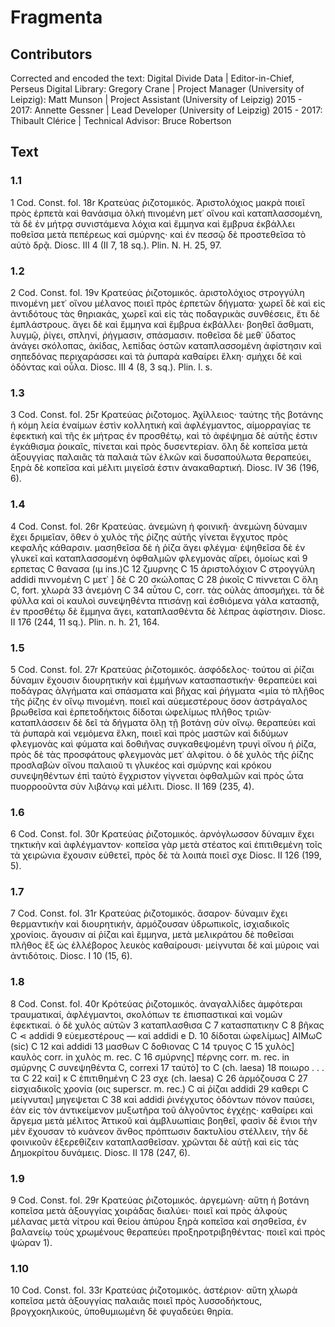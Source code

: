 # Fragmenta  

## Contributors  
Corrected and encoded the text: Digital Divide Data | Editor-in-Chief, Perseus Digital Library: Gregory Crane | Project Manager (University of Leipzig): Matt Munson | Project Assistant (University of Leipzig) 2015 - 2017: Annette Gessner | Lead Developer (University of Leipzig) 2015 - 2017: Thibault Clérice | Technical Advisor: Bruce Robertson  

## Text  
### 1.1  
1 Cod. Const. fol. 18r Κρατεύας ῥιζοτομικός. Ἀριστολόχιος μακρὰ ποιεῖ πρὸς ἑρπετὰ καὶ θανάσιμα ὁλκὴ πινομένη μετ᾿ οἴνου καὶ καταπλασσομένη, τὰ δὲ ἐν μήτρᾳ συνιστάμενα λόχια καὶ ἔμμηνα καὶ ἔμβρυα ἐκβάλλει ποθεῖσα μετὰ πεπέρεως καὶ σμύρνης· καὶ ἐν πεσσῷ δὲ προστεθεῖσα τὸ αὐτὸ δρᾷ. Diosc. III 4 (II 7, 18 sq.). Plin. N. H. 25, 97.  
### 1.2  
2 Cod. Const. fol. 19v Κρατεύας ῥιζοτομικός. ἀριστολόχιος στρογγύλη πινομένη μετ᾿ οἴνου μέλανος ποιεῖ πρὸς ἑρπετῶν δήγματα· χωρεῖ δὲ καὶ εἰς ἀντιδότους τὰς θηριακάς, χωρεῖ καὶ εἰς τὰς ποδαγρικὰς συνθέσεις, ἔτι δὲ ἐμπλάστρους. ἄγει δὲ καὶ ἔμμηνα καὶ ἔμβρυα ἐκβάλλει· βοηθεῖ ἄσθματι, λυγμῷ, ῥίγει, σπληνί, ῥήγμασιν, σπάσμασιν. ποθεῖσα δὲ μεθ᾿ ὕδατος ἀνάγει σκόλοπας, ἀκίδας, λεπίδας ὀστῶν καταπλασσομένη ἀφίστησιν καὶ σηπεδόνας περιχαράσσει καὶ τὰ ῥυπαρὰ καθαίρει ἕλκη· σμήχει δὲ καὶ ὀδόντας καὶ οὖλα. Diosc. III 4 (8, 3 sq.). Plin. l. s.  
### 1.3  
3 Cod. Const. fol. 25r Κρατεύας ῥιζοτομος. Ἀχίλλειος· ταύτης τῆς βοτάνης ἡ κόμη λεία ἐναίμων ἐστὶν κολλητικὴ καὶ ἀφλέγμαντος, αἱμορραγίας τε ἐφεκτικὴ καὶ τῆς ἐκ μήτρας ἐν προσθέτῳ, καὶ τὸ ἀφέψημα δὲ αὐτῆς ἐστιν ἐγκάθισμα ῥοικαῖς, πίνεται καὶ πρὸς δυσεντερίαν. ὅλη δὲ κοπεῖσα μετὰ ἀξουγγίας παλαιᾶς τὰ παλαιὰ τῶν ἑλκῶν καὶ δυσαπούλωτα θεραπεύει, ξηρὰ δὲ κοπεῖσα καὶ μέλιτι μιγεῖσά ἐστιν ἀνακαθαρτική. Diosc. IV 36 (196, 6).  
### 1.4  
4 Cod. Const. fol. 26r Κρατεύας. ἀνεμώνη ἡ φοινικῆ· ἀνεμώνη δύναμιν ἔχει δριμεῖαν, ὅθεν ὁ χυλὸς τῆς ῥίζης αὐτῆς γίνεται ἔγχυτος πρὸς κεφαλῆς κάθαρσιν. μασηθεῖσα δὲ ἡ ῥίζα ἄγει φλέγμα· ἑψηθεῖσα δὲ ἐν γλυκεῖ καὶ καταπλασσομένη ὀφθαλμῶν φλεγμονὰς αἴρει, ὁμοίως καὶ 9 ερπετας C θανασα (ιμ ins.)C 12 ζμυρνης C 15 ἀριστολόχιον C στρογγύλη addidi πιννομένη C μετ᾿ ] δὲ C 20 σκώλοπας C 28 ῥικοῖς C πίννεται C ὅλη C, fort. χλωρὰ 33 ἀνεμόνη C 34 αὖτου C, corr. τὰς οὐλὰς ἀποσμήχει. τὰ δὲ φύλλα καὶ οἱ καυλοὶ συνεψηθέντα πτισάνῃ καὶ ἐσθιόμενα γάλα κατασπᾷ, ἐν προσθέτῳ δὲ ἔμμηνα ἄγει, καταπλασθέντα δὲ λέπρας ἀφίστησιν. Diosc. II 176 (244, 11 sq.). Plin. n. h. 21, 164.  
### 1.5  
5 Cod. Const. fol. 27r Κρατεύας ῥιζοτομικός. ἀσφόδελος· τούτου αἱ ῥίζαι δύναμιν ἔχουσιν διουρητικὴν καὶ ἐμμήνων κατασπαστικήν· θεραπεύει καὶ ποδάγρας ἀλγήματα καὶ σπάσματα καὶ βῆχας καὶ ῥήγματα ⋖μία τὸ πλῇθος τῆς ῥίζης ἐν οἴνῳ πινομένη. ποιεῖ καὶ αὐεμεστέρους ὄσον ἀστράγαλος βρωθεῖσα καὶ ἐρπετοδήκτοις δίδοται ὠφελίμως πλῆθος τριῶν· καταπλάσσειν δὲ δεῖ τὰ δήγματα ὅλῃ τῇ βοτάνῃ σὺν οἴνῳ. θεραπεύει καὶ τὰ ῥυπαρὰ καὶ νεμόμενα ἕλκη, ποιεῖ καὶ πρὸς μαστῶν καὶ διδύμων φλεγμονὰς καὶ φύματα καὶ δοθιῆνας συγκαθεψομένη τρυγὶ οἴνου ἡ ῥίζα, πρὸς δὲ τὰς προσφάτους φλεγμονὰς μετ᾿ ἀλφίτου. ὁ δὲ χυλὸς τῆς ῥίζης προσλαβὼν οἴνου παλαιοῦ τι γλυκέος καὶ σμύρνης καὶ κρόκου συνεψηθέντων ἐπὶ ταὐτὸ ἔγχριστον γίγνεται ὀφθαλμῶν καὶ πρὸς ὦτα πυορροοῦντα σὺν λιβάνῳ καὶ μέλιτι. Diosc. II 169 (235, 4).  
### 1.6  
6 Cod. Const. fol. 30r Κρατεύας ῥιζοτομικός. ἀρνόγλωσσον δύναμιν ἔχει τηκτικὴν καὶ ἀφλέγμαντον· κοπεῖσα γὰρ μετὰ στέατος καὶ ἐπιτιθεμένη τοῖς τὰ χειρώνια ἔχουσιν εὐθετεῖ, πρὸς δὲ τὰ λοιπὰ ποιεῖ σχε Diosc. II 126 (199, 5).  
### 1.7  
7 Cod. Const. fol. 31r Κρατεύας ῥιζοτομικός. ἄσαρον· δύναμιν ἔχει θερμαντικὴν καὶ διουρητικήν, ἁρμόζουσαν ὑδρωπικοῖς, ἰσχιαδικοῖς χρονίοις. ἄγουσιν αἱ ῥίζαι καὶ ἔμμηνα, μετὰ μελικράτου δὲ ποθεῖσαι πλῆθος ἓξ ὡς ἐλλέβορος λευκὸς καθαίρουσι· μείγνυται δὲ καὶ μύροις ναὶ ἀντιδότοις. Diosc. I 10 (15, 6).  
### 1.8  
8 Cod. Const. fol. 40r Κρότεύας ῥιζοτομικός. ἀναγαλλίδες ἀμφότεραι τραυματικαί, ἀφλέγμαντοι, σκολόπων τε ἐπισπαστικαὶ καὶ νομῶν ἐφεκτικαί. ὁ δὲ χυλὸς αὐτῶν 3 καταπλασθισα C 7 κατασπατικην C 8 βῆκας C ⋖ addidi 9 εὐεμεστέρους — καὶ addidi e D. 10 δίδοται ὠφελίμως] ΑΙΜωϹ (sic) C 12 καὶ addidi 13 μασθων C δοθιονας C 14 τρυγος C 15 χυλὸς] καυλὸς corr. in χυλὸς m. rec. C 16 σμύρνης] πέρνης corr. m. rec. in σμύρνης C συνεψηθέντα C, correxi 17 ταὐτὸ] το C (ch. laesa) 18 ποιωρο . . . τα C 22 καὶ] κ C ἐπιτιθημένη C 23 σχε (ch. laesa) C 26 ἁρμόζουσα C 27 εἰσχιαδικοῖς χρονία (οις superscr. m. rec.) C αἱ ῥίζαι addidi 29 καθερι C μείγνυται] μηγεψεται C 38 καὶ addidi ῥινέγχυτος ὀδόντων πόνον παύσει, ἐὰν εἰς τὸν ἀντικείμενον μυξωτῆρα τοῦ ἀλγοῦντος ἐγχέῃς· καθαίρει καὶ ἄργεμα μετὰ μέλιτος Ἀττικοῦ καὶ ἀμβλυωπίαις βοηθεῖ, φασὶν δὲ ἔνιοι τὴν μὲν ἔχουσαν τὸ κυάνεον ἄνθος πρόπτωσιν δακτυλίου στέλλειν, τὴν δὲ φοινικοῦν ἐξερεθίζειν καταπλασθεῖσαν. χρῶνται δὲ αὐτῇ καὶ εἰς τὰς Δημοκρίτου δυνάμεις. Diosc. II 178 (247, 6).  
### 1.9  
9 Cod. Const. fol. 29r Κρατεύας ῥιζοτομικός. ἀργεμώνη· αὕτη ἡ βοτάνη κοπεῖσα μετὰ ἀξουγγίας χοιράδας διαλύει· ποιεῖ καὶ πρὸς ἀλφοὺς μέλανας μετὰ νίτρου καὶ θείου ἀπύρου ξηρὰ κοπεῖσα καὶ σησθεῖσα, ἐν βαλανείῳ τοὺς χρωμένους θεραπεύει προξηροτριβηθέντας· ποιεῖ καὶ πρὸς ψώραν 1).  
### 1.10  
10 Cod. Const. fol. 33r Κρατεύας ῥιζοτομικός. ἀστέριον· αὕτη χλωρὰ κοπεῖσα μετὰ ἀξουγγίας παλαιᾶς ποιεῖ πρὸς λυσσοδήκτους, βρογχοκηλικούς, ὑποθυμιωμένη δὲ φυγαδεύει θηρία.  
